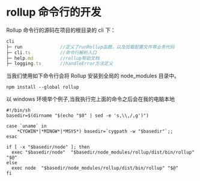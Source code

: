 # rollup 命令行的开发

Rollup 命令行的源码在项目的根目录的 cli 下：

```JavaScript
cli
├─ run              //定义了runRollup函数，以及加载配置文件等业务代码
├─ cli.ts           //命令行解析入口
├─ help.md          //rollup帮助文档
├─ logging.ts       //handleError方法定义
```

当我们使用如下命令行会将 Rollup 安装到全局的 node_modules 目录中。

```shell
npm install --global rollup
```

以 windows 环境举个例子,当我执行完上面的命令之后会在我的电脑本地

```shell
#!/bin/sh
basedir=$(dirname "$(echo "$0" | sed -e 's,\\,/,g')")

case `uname` in
    *CYGWIN*|*MINGW*|*MSYS*) basedir=`cygpath -w "$basedir"`;;
esac

if [ -x "$basedir/node" ]; then
  exec "$basedir/node"  "$basedir/node_modules/rollup/dist/bin/rollup" "$@"
else
  exec node  "$basedir/node_modules/rollup/dist/bin/rollup" "$@"
fi

```

